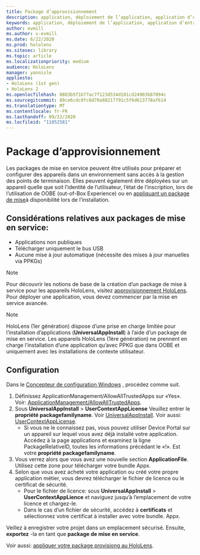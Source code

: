 ```yaml
---
title: Package d’approvisionnement
description: application, déploiement de l’application, application d’entreprise demployment, approvisionnement
keywords: application, déploiement de l’application, application d’entreprise demployment, approvisionnement
author: evmill
ms.author: v-evmill
ms.date: 6/22/2020
ms.prod: hololens
ms.sitesec: library
ms.topic: article
ms.localizationpriority: medium
audience: HoloLens
manager: yannisle
appliesto:
- HoloLens (1st gen)
- HoloLens 2
ms.openlocfilehash: 0803b5f1b77ac7f123d534d101cd24903b87094c
ms.sourcegitcommit: 89ce6cdc0fc6d70a88217791c5f6d613778af614
ms.translationtype: MT
ms.contentlocale: fr-FR
ms.lasthandoff: 09/22/2020
ms.locfileid: "11052581"
---
```

# Package d’approvisionnement

Les packages de mise en service peuvent être utilisés pour préparer et configurer des appareils dans un environnement sans accès à la gestion des points de terminaison. Elles peuvent également être déployées sur un appareil quelle que soit l’identité de l’utilisateur, l’état de l’inscription, lors de l’utilisation de OOBE (out-of-Box Experience) ou en [appliquant un package de mise](https://docs.microsoft.com/hololens/hololens-provisioning##apply-a-provisioning-package-to-hololens-during-setup)à disponibilité lors de l’installation.

## Considérations relatives aux packages de mise en service:
* Applications non publiques
* Télécharger uniquement le bus USB
* Aucune mise à jour automatique (nécessite des mises à jour manuelles via PPKGs)

> [!NOTE] 
> Pour découvrir les notions de base de la création d’un package de mise à service pour les appareils HoloLens, visitez [approvisionnement HoloLens](https://docs.microsoft.com/hololens/hololens-provisioning). Pour déployer une application, vous devez commencer par la mise en service avancée. 

> [!NOTE] 
> HoloLens (1er génération) dispose d’une prise en charge limitée pour l’installation d’applications (**UniversalAppInstall**) à l’aide d’un package de mise en service. Les appareils HoloLens (1ère génération) ne prennent en charge l’installation d’une application qu’avec PPKG que dans OOBE et uniquement avec les installations de contexte utilisateur.

## Configuration

Dans le [Concepteur de configuration Windows](https://www.microsoft.com/store/productId/9NBLGGH4TX22) , procédez comme suit.

1. Définissez ApplicationManagement/AllowAllTrustedApps sur «Yes». Voir: [ApplicationManagement/AllowAllTrustedApps](https://docs.microsoft.com/windows/client-management/mdm/policy-csp-applicationmanagement#applicationmanagement-allowalltrustedapps).
2. Sous **UniversalAppInstall**  >  **UserContextAppLicense** Veuillez entrer le **propriété packagefamilyname**. Voir [UniversalAppInstall](https://docs.microsoft.com/windows/configuration/wcd/wcd-universalappinstall). Voir aussi: [UserContextAppLicense](https://docs.microsoft.com/windows/configuration/wcd/wcd-universalappinstall#usercontextapplicense).
    - Si vous ne le connaissez pas, vous pouvez utiliser Device Portal sur un appareil sur lequel vous avez déjà installé votre application. Accédez à la page applications et examinez la ligne PackageRelativeID, toutes les informations précédant le «!». Est votre **propriété packagefamilyname**.
3. Vous verrez alors que vous avez une nouvelle section **ApplicationFile**. Utilisez cette zone pour télécharger votre bundle Appx. 
4. Selon que vous avez acheté votre application ou créé votre propre application métier, vous devrez télécharger le fichier de licence ou le certificat de sécurité.
    - Pour le fichier de licence: sous **UniversalAppInstall**  >  **UserContextAppLience** et naviguez jusqu’à l’emplacement de votre licence et chargez-le. 
    - Dans le cas d’un fichier de sécurité, accédez à **certificats** et sélectionnez votre certificat à installer avec votre bundle. Appx. 

Veillez à enregistrer votre projet dans un emplacement sécurisé. Ensuite, **exportez** -la en tant que **package de mise en service**.  
    
Voir aussi: [appliquer votre package provisiong au HoloLens](https://docs.microsoft.com/hololens/hololens-provisioning#apply-a-provisioning-package-to-hololens-during-setup).
